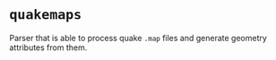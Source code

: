 # `quakemaps`

Parser that is able to process quake `.map` files and generate geometry attributes from them.
